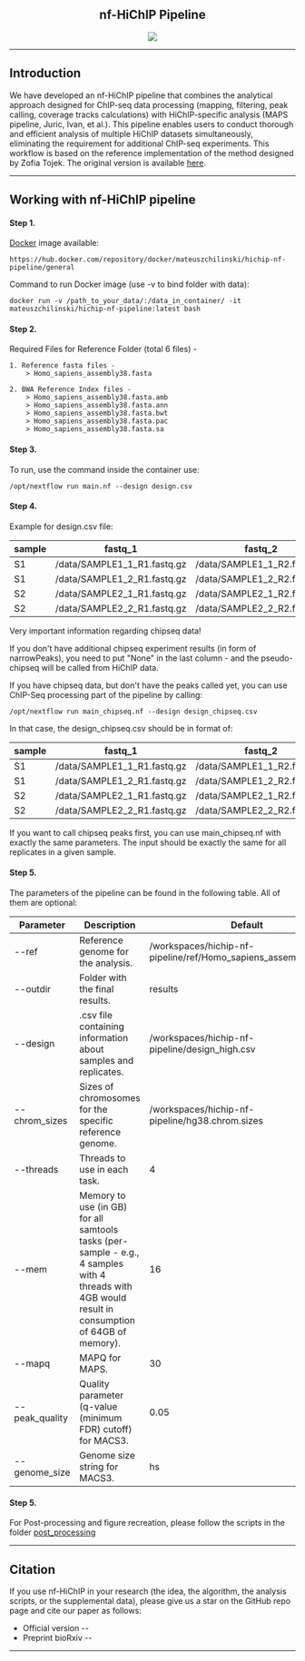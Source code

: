 <h2 align="center"> nf-HiChIP Pipeline </h2>

<p align="center">
<img align="center" src="https://github.com/SFGLab/nf-hichip/blob/main/nf_HiChIP_pipeline.png">
</p>

-------
## Introduction

We have developed an nf-HiChIP pipeline that combines the analytical approach designed for ChIP-seq data processing (mapping, filtering, peak calling, coverage tracks calculations) with HiChIP-specific analysis (MAPS pipeline, Juric, Ivan, et al.). This pipeline enables users to conduct thorough and efficient analysis of multiple HiChIP datasets simultaneously, eliminating the requirement for additional ChIP-seq experiments. This workflow is based on the reference implementation of the method designed by Zofia Tojek. The original version is available [here](https://github.com/Zojka/luigi_seq).


-------
## Working with nf-HiChIP pipeline

#### Step 1.
[Docker](https://hub.docker.com/) image available:
```
https://hub.docker.com/repository/docker/mateuszchilinski/hichip-nf-pipeline/general
```
Command to run Docker image (use -v to bind folder with data):
```
docker run -v /path_to_your_data/:/data_in_container/ -it mateuszchilinski/hichip-nf-pipeline:latest bash
```
#### Step 2. 
Required Files for Reference Folder (total 6 files) -
```
1. Reference fasta files -
    > Homo_sapiens_assembly38.fasta

2. BWA Reference Index files -
    > Homo_sapiens_assembly38.fasta.amb
    > Homo_sapiens_assembly38.fasta.ann
    > Homo_sapiens_assembly38.fasta.bwt
    > Homo_sapiens_assembly38.fasta.pac
    > Homo_sapiens_assembly38.fasta.sa
```

#### Step 3.
To run, use the command inside the container use: 

```
/opt/nextflow run main.nf --design design.csv
```
#### Step 4.
Example for design.csv file:

sample | fastq_1 |fastq_2 | replicate | chipseq
-- | ------ |------ | ------ | ------
S1 | /data/SAMPLE1_1_R1.fastq.gz | /data/SAMPLE1_1_R2.fastq.gz | 1 | None
S1 | /data/SAMPLE1_2_R1.fastq.gz | /data/SAMPLE1_2_R2.fastq.gz | 2 | None
S2 | /data/SAMPLE2_1_R1.fastq.gz | /data/SAMPLE2_1_R2.fastq.gz | 1 | /data/SAMPLE2.narrowPeak
S2 | /data/SAMPLE2_2_R1.fastq.gz | /data/SAMPLE2_2_R2.fastq.gz | 2 | /data/SAMPLE2.narrowPeak

Very important information regarding chipseq data!

If you don't have additional chipseq experiment results (in form of narrowPeaks), you need to put "None" in the last column - and the pseudo-chipseq will be called from HiChIP data.

If you have chipseq data, but don't have the peaks called yet, you can use ChIP-Seq processing part of the pipeline by calling:

```
/opt/nextflow run main_chipseq.nf --design design_chipseq.csv
```

In that case, the design_chipseq.csv should be in format of:

sample | fastq_1 |fastq_2 | input_1 | input_2 | replicate
-- | ------ |------ | ------ | ------ | --
S1 | /data/SAMPLE1_1_R1.fastq.gz | /data/SAMPLE1_1_R2.fastq.gz | /data/SAMPLE1_INPUT_R1.fastq.gz | /data/SAMPLE1_INPUT_R2.fastq.gz | 1
S1 | /data/SAMPLE1_2_R1.fastq.gz | /data/SAMPLE1_2_R2.fastq.gz | /data/SAMPLE1_INPUT_R1.fastq.gz | /data/SAMPLE1_INPUT_R2.fastq.gz | 2
S2 | /data/SAMPLE2_1_R1.fastq.gz | /data/SAMPLE2_1_R2.fastq.gz | /data/SAMPLE2_INPUT_R1.fastq.gz | /data/SAMPLE2_INPUT_R2.fastq.gz | 1
S2 | /data/SAMPLE2_2_R1.fastq.gz | /data/SAMPLE2_2_R2.fastq.gz | /data/SAMPLE2_INPUT_R1.fastq.gz | /data/SAMPLE2_INPUT_R2.fastq.gz | 2

If you want to call chipseq peaks first, you can use main_chipseq.nf with exactly the same parameters. The input should be exactly the same for all replicates in a given sample.

#### Step 5.
The parameters of the pipeline can be found in the following table. All of them are optional: 

Parameter | Description | Default |
-- | ------ |------ |
--ref | Reference genome for the analysis. | /workspaces/hichip-nf-pipeline/ref/Homo_sapiens_assembly38.fasta
--outdir | Folder with the final results. | results
--design | .csv file containing information about samples and replicates. | /workspaces/hichip-nf-pipeline/design_high.csv
--chrom_sizes | Sizes of chromosomes for the specific reference genome. | /workspaces/hichip-nf-pipeline/hg38.chrom.sizes
--threads | Threads to use in each task. | 4
--mem | Memory to use (in GB) for all samtools tasks (per-sample - e.g., 4 samples with 4 threads with 4GB would result in consumption of 64GB of memory). | 16
--mapq | MAPQ for MAPS. | 30
--peak_quality | Quality parameter (q-value (minimum FDR) cutoff) for MACS3. | 0.05
--genome_size | Genome size string for MACS3. | hs

#### Step 5.
For Post-processing and figure recreation, please follow the scripts in the folder [post_processing](https://github.com/SFGLab/nf-hichip/tree/main/post_processing)

-------
## Citation
If you use nf-HiChIP in your research (the idea, the algorithm, the analysis scripts, or the supplemental data), please give us a star on the GitHub repo page and cite our paper as follows:    

- Official version  --
- Preprint bioRxiv --
-------
